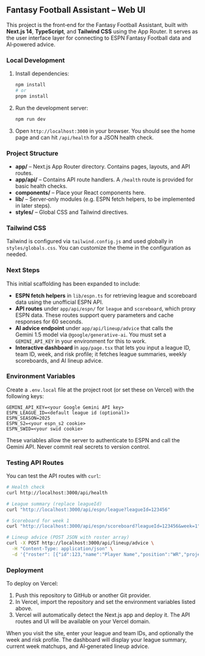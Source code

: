 ## Fantasy Football Assistant – Web UI

This project is the front‑end for the Fantasy Football Assistant, built with **Next.js 14**, **TypeScript**, and **Tailwind CSS** using the App Router. It serves as the user interface layer for connecting to ESPN Fantasy Football data and AI‑powered advice.

### Local Development

1. Install dependencies:

   ```bash
   npm install
   # or
   pnpm install
   ```

2. Run the development server:

   ```bash
   npm run dev
   ```

3. Open `http://localhost:3000` in your browser. You should see the home page and can hit `/api/health` for a JSON health check.

### Project Structure

- **app/** – Next.js App Router directory. Contains pages, layouts, and API routes.
- **app/api/** – Contains API route handlers. A `/health` route is provided for basic health checks.
- **components/** – Place your React components here.
- **lib/** – Server‑only modules (e.g. ESPN fetch helpers, to be implemented in later steps).
- **styles/** – Global CSS and Tailwind directives.

### Tailwind CSS

Tailwind is configured via `tailwind.config.js` and used globally in `styles/globals.css`. You can customize the theme in the configuration as needed.

### Next Steps
This initial scaffolding has been expanded to include:

* **ESPN fetch helpers** in `lib/espn.ts` for retrieving league and scoreboard data using the unofficial ESPN API.
* **API routes** under `app/api/espn/` for `league` and `scoreboard`, which proxy ESPN data. These routes support query parameters and cache responses for 60 seconds.
* **AI advice endpoint** under `app/api/lineup/advice` that calls the Gemini 1.5 model via `@google/generative-ai`. You must set a `GEMINI_API_KEY` in your environment for this to work.
* **Interactive dashboard** in `app/page.tsx` that lets you input a league ID, team ID, week, and risk profile; it fetches league summaries, weekly scoreboards, and AI lineup advice.

### Environment Variables

Create a `.env.local` file at the project root (or set these on Vercel) with the following keys:

```
GEMINI_API_KEY=<your Google Gemini API key>
ESPN_LEAGUE_ID=<default league id (optional)>
ESPN_SEASON=2025
ESPN_S2=<your espn_s2 cookie>
ESPN_SWID=<your swid cookie>
```

These variables allow the server to authenticate to ESPN and call the Gemini API. Never commit real secrets to version control.

### Testing API Routes

You can test the API routes with `curl`:

```bash
# Health check
curl http://localhost:3000/api/health

# League summary (replace leagueId)
curl "http://localhost:3000/api/espn/league?leagueId=123456"

# Scoreboard for week 1
curl "http://localhost:3000/api/espn/scoreboard?leagueId=123456&week=1"

# Lineup advice (POST JSON with roster array)
curl -X POST http://localhost:3000/api/lineup/advice \
  -H "Content-Type: application/json" \
  -d '{"roster": [{"id":123,"name":"Player Name","position":"WR","projected_points":12.3}], "scoring": {"ppr": true}}'
```

### Deployment

To deploy on Vercel:

1. Push this repository to GitHub or another Git provider.
2. In Vercel, import the repository and set the environment variables listed above.
3. Vercel will automatically detect the Next.js app and deploy it. The API routes and UI will be available on your Vercel domain.

When you visit the site, enter your league and team IDs, and optionally the week and risk profile. The dashboard will display your league summary, current week matchups, and AI‑generated lineup advice.